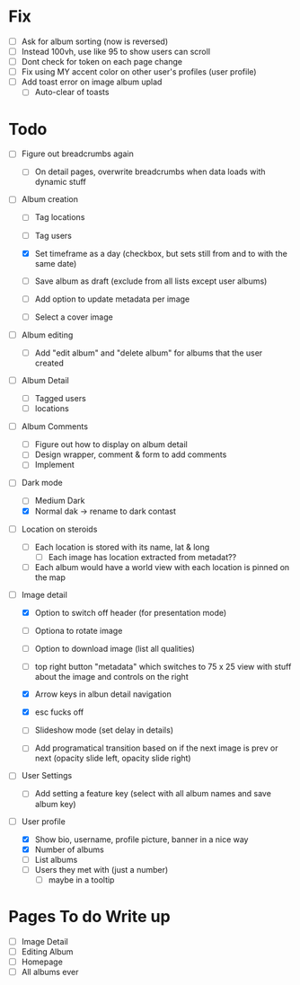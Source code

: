 # Fix

- [ ] Ask for album sorting (now is reversed)
- [ ] Instead 100vh, use like 95 to show users can scroll
- [ ] Dont check for token on each page change
- [ ] Fix using MY accent color on other user's profiles (user profile)
- [ ] Add toast error on image album uplad
  - [ ] Auto-clear of toasts

# Todo

- [ ] Figure out breadcrumbs again

  - [ ] On detail pages, overwrite breadcrumbs when data loads with dynamic stuff

- [ ] Album creation

  - [ ] Tag locations
  - [ ] Tag users
  - [x] Set timeframe as a day (checkbox, but sets still from and to with the same date)
  - [ ] Save album as draft (exclude from all lists except user albums)

  - [ ] Add option to update metadata per image
  - [ ] Select a cover image

- [ ] Album editing

  - [ ] Add "edit album" and "delete album" for albums that the user created

- [ ] Album Detail

  - [ ] Tagged users
  - [ ] locations

- [ ] Album Comments

  - [ ] Figure out how to display on album detail
  - [ ] Design wrapper, comment & form to add comments
  - [ ] Implement

- [ ] Dark mode

  - [ ] Medium Dark
  - [x] Normal dak -> rename to dark contast

- [ ] Location on steroids

  - [ ] Each location is stored with its name, lat & long
    - [ ] Each image has location extracted from metadat??
  - [ ] Each album would have a world view with each location is pinned on the map

- [ ] Image detail

  - [x] Option to switch off header (for presentation mode)
  - [ ] Optiona to rotate image
  - [ ] Option to download image (list all qualities)
  - [ ] top right button "metadata" which switches to 75 x 25 view with stuff about the image and controls on the right

  - [x] Arrow keys in albun detail navigation
  - [x] esc fucks off

  - [ ] Slideshow mode (set delay in details)

  - [ ] Add programatical transition based on if the next image is prev or next (opacity slide left, opacity slide right)

- [ ] User Settings

  - [ ] Add setting a feature key (select with all album names and save album key)

- [ ] User profile

  - [x] Show bio, username, profile picture, banner in a nice way
  - [x] Number of albums
  - [ ] List albums
  - [ ] Users they met with (just a number)
    - [ ] maybe in a tooltip

# Pages To do Write up

- [ ] Image Detail
- [ ] Editing Album
- [ ] Homepage
- [ ] All albums ever
